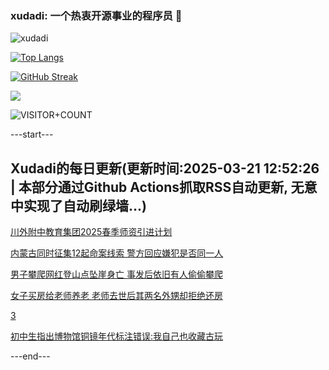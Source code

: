 ### xudadi: 一个热衷开源事业的程序员 👋

![xudadi](https://github-readme-stats-git-masterorgs-github-readme-stats-team.vercel.app/api?username=xudadi)

[![Top Langs](https://github-readme-stats.vercel.app/api/top-langs/?username=xudadi)](https://github.com/anuraghazra/github-readme-stats)

[![GitHub Streak](https://streak-stats.demolab.com?user=xudadi&locale=zh_Hans)](https://git.io/streak-stats)

![](https://raw.githubusercontent.com/xudadi/xudadi/main/assets/github-contribution-grid-snake.svg)

![VISITOR+COUNT](https://komarev.com/ghpvc/?username=xudadi&label=VISITOR+COUNT)


---start---

## Xudadi的每日更新(更新时间:2025-03-21 12:52:26 | 本部分通过Github Actions抓取RSS自动更新, 无意中实现了自动刷绿墙...)

[川外附中教育集团2025春季师资引进计划](https://www.gongkaoleida.com/article/2329887)

[内蒙古同时征集12起命案线索 警方回应嫌犯是否同一人](https://m.163.com/news/article/JR4C03IG051492T3.html)

[男子攀爬网红登山点坠崖身亡 事发后依旧有人偷偷攀爬](https://m.163.com/news/article/JR4H588T05345ARG.html)

[女子买房给老师养老 老师去世后其两名外甥却拒绝还房](https://m.163.com/news/article/JR40JHGB0514EGPO.html)

[3](https://m.163.com/touch/news/sub/domestic)

[初中生指出博物馆铜镜年代标注错误:我自己也收藏古玩](https://m.163.com/news/article/JR48D6UP051492T3.html)

---end---
